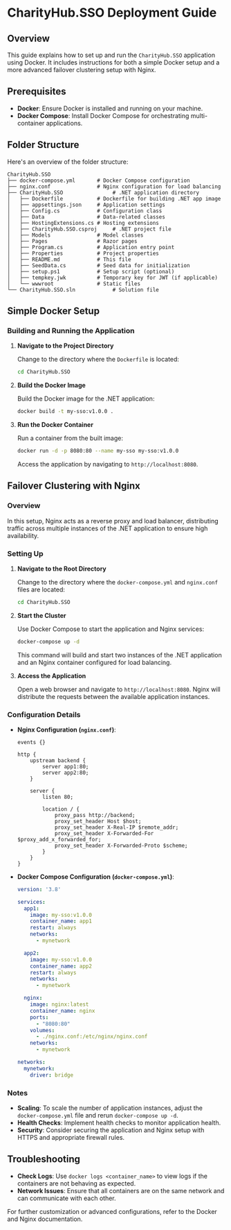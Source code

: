 # CharityHub.SSO Deployment Guide

## Overview

This guide explains how to set up and run the `CharityHub.SSO` application using Docker. It includes instructions for both a simple Docker setup and a more advanced failover clustering setup with Nginx.

## Prerequisites

- **Docker**: Ensure Docker is installed and running on your machine.
- **Docker Compose**: Install Docker Compose for orchestrating multi-container applications.

## Folder Structure

Here's an overview of the folder structure:

```
CharityHub.SSO
├── docker-compose.yml       # Docker Compose configuration
├── nginx.conf               # Nginx configuration for load balancing
├── CharityHub.SSO                # .NET application directory
│   ├── Dockerfile           # Dockerfile for building .NET app image
│   ├── appsettings.json     # Application settings
│   ├── Config.cs            # Configuration class
│   ├── Data                 # Data-related classes
│   ├── HostingExtensions.cs # Hosting extensions
│   ├── CharityHub.SSO.csproj     # .NET project file
│   ├── Models               # Model classes
│   ├── Pages                # Razor pages
│   ├── Program.cs           # Application entry point
│   ├── Properties           # Project properties
│   ├── README.md            # This file
│   ├── SeedData.cs          # Seed data for initialization
│   ├── setup.ps1            # Setup script (optional)
│   ├── tempkey.jwk          # Temporary key for JWT (if applicable)
│   └── wwwroot              # Static files
└── CharityHub.SSO.sln            # Solution file
```

## Simple Docker Setup

### Building and Running the Application

1. **Navigate to the Project Directory**

   Change to the directory where the `Dockerfile` is located:

   ```bash
   cd CharityHub.SSO
   ```

2. **Build the Docker Image**

   Build the Docker image for the .NET application:

   ```bash
   docker build -t my-sso:v1.0.0 .
   ```

3. **Run the Docker Container**

   Run a container from the built image:

   ```bash
   docker run -d -p 8080:80 --name my-sso my-sso:v1.0.0
   ```

   Access the application by navigating to `http://localhost:8080`.

## Failover Clustering with Nginx

### Overview

In this setup, Nginx acts as a reverse proxy and load balancer, distributing traffic across multiple instances of the .NET application to ensure high availability.

### Setting Up

1. **Navigate to the Root Directory**

   Change to the directory where the `docker-compose.yml` and `nginx.conf` files are located:

   ```bash
   cd CharityHub.SSO
   ```

2. **Start the Cluster**

   Use Docker Compose to start the application and Nginx services:

   ```bash
   docker-compose up -d
   ```

   This command will build and start two instances of the .NET application and an Nginx container configured for load balancing.

3. **Access the Application**

   Open a web browser and navigate to `http://localhost:8080`. Nginx will distribute the requests between the available application instances.

### Configuration Details

- **Nginx Configuration (`nginx.conf`)**:

  ```nginx
  events {}

  http {
      upstream backend {
          server app1:80;
          server app2:80;
      }

      server {
          listen 80;

          location / {
              proxy_pass http://backend;
              proxy_set_header Host $host;
              proxy_set_header X-Real-IP $remote_addr;
              proxy_set_header X-Forwarded-For $proxy_add_x_forwarded_for;
              proxy_set_header X-Forwarded-Proto $scheme;
          }
      }
  }
  ```

- **Docker Compose Configuration (`docker-compose.yml`)**:

  ```yaml
  version: '3.8'

  services:
    app1:
      image: my-sso:v1.0.0
      container_name: app1
      restart: always
      networks:
        - mynetwork

    app2:
      image: my-sso:v1.0.0
      container_name: app2
      restart: always
      networks:
        - mynetwork

    nginx:
      image: nginx:latest
      container_name: nginx
      ports:
        - "8080:80"
      volumes:
        - ./nginx.conf:/etc/nginx/nginx.conf
      networks:
        - mynetwork

  networks:
    mynetwork:
      driver: bridge
  ```

### Notes

- **Scaling**: To scale the number of application instances, adjust the `docker-compose.yml` file and rerun `docker-compose up -d`.
- **Health Checks**: Implement health checks to monitor application health.
- **Security**: Consider securing the application and Nginx setup with HTTPS and appropriate firewall rules.

## Troubleshooting

- **Check Logs**: Use `docker logs <container_name>` to view logs if the containers are not behaving as expected.
- **Network Issues**: Ensure that all containers are on the same network and can communicate with each other.

For further customization or advanced configurations, refer to the Docker and Nginx documentation.

 